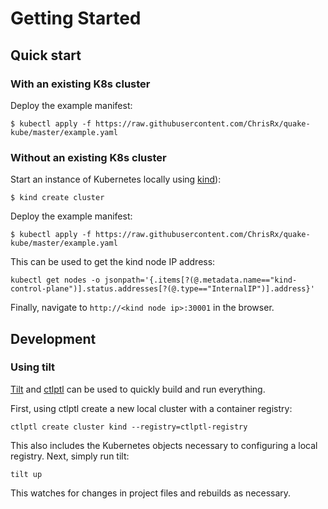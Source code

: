 # Getting Started

## Quick start

### With an existing K8s cluster

Deploy the example manifest:

```shell
$ kubectl apply -f https://raw.githubusercontent.com/ChrisRx/quake-kube/master/example.yaml
```

### Without an existing K8s cluster

Start an instance of Kubernetes locally using [kind](https://kind.sigs.k8s.io/)):

```shell
$ kind create cluster
```

Deploy the example manifest:

```shell
$ kubectl apply -f https://raw.githubusercontent.com/ChrisRx/quake-kube/master/example.yaml
```

This can be used to get the kind node IP address:

```shell
kubectl get nodes -o jsonpath='{.items[?(@.metadata.name=="kind-control-plane")].status.addresses[?(@.type=="InternalIP")].address}'
```

Finally, navigate to `http://<kind node ip>:30001` in the browser.

## Development

### Using tilt

[Tilt](https://tilt.dev/) and [ctlptl](https://github.com/tilt-dev/ctlptl) can be used to quickly build and run everything.

First, using ctlptl create a new local cluster with a container registry:

```shell
ctlptl create cluster kind --registry=ctlptl-registry
```

This also includes the Kubernetes objects necessary to configuring a local registry. Next, simply run tilt:

```shell
tilt up
```

This watches for changes in project files and rebuilds as necessary.
